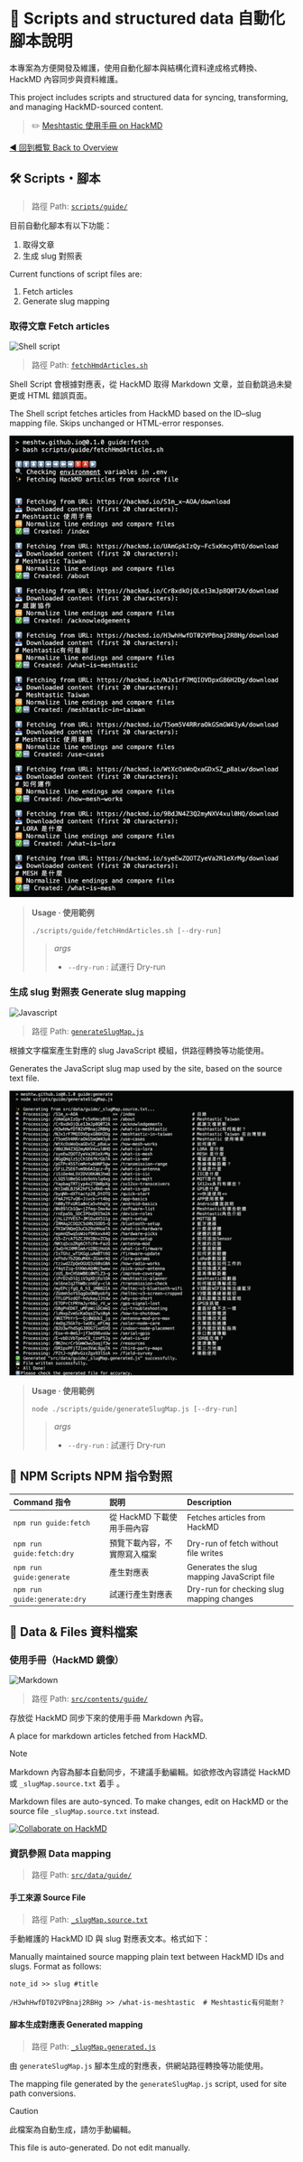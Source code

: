 # :blue_book: Scripts and structured data 自動化腳本說明

本專案為方便開發及維護，使用自動化腳本與結構化資料達成格式轉換、 HackMD 內容同步與資料維護。

This project includes scripts and structured data for syncing, transforming, and managing HackMD-sourced content.

> :pencil2: [Meshtastic 使用手冊 on HackMD](https://hackmd.io/@fL8pq60EQsG3RplVzWfGWA/S1m_x-AOA/)

[:arrow_backward: 回到概覧 Back to Overview](./overview.md)

## :hammer_and_wrench: Scripts・腳本

> 路徑 Path: [`scripts/guide/`](../scripts/guide/)

目前自動化腳本有以下功能：

1. 取得文章
2. 生成 slug 對照表

Current functions of script files are:

1. Fetch articles
2. Generate slug mapping

### 取得文章 Fetch articles

![Shell script](https://img.shields.io/badge/Shell_Script-121011?style=for-the-badge&logo=gnu-bash&logoColor=white)

> 路徑 Path: [`fetchHmdArticles.sh`](../scripts/guide/fetchHmdArticles.sh)

Shell Script 會根據對應表，從 HackMD 取得 Markdown 文章，並自動跳過未變更或 HTML 錯誤頁面。

The Shell script fetches articles from HackMD based on the ID–slug mapping file. Skips unchanged or HTML-error responses.

![示意圖 Screenshot](./assets/fetch-hmd-articles.png)

> **Usage · 使用範例**
>
> ```txt
> ./scripts/guide/fetchHmdArticles.sh [--dry-run]
> ```
>
> > _args_
> >
> > - `--dry-run` : 試運行 Dry-run

### 生成 slug 對照表 Generate slug mapping

![Javascript](https://img.shields.io/badge/JavaScript-F7DF1E?style=for-the-badge&logo=JavaScript&logoColor=white)

> 路徑 Path: [`generateSlugMap.js`](../scripts/guide/generateSlugMap.js)

根據文字檔案產生對應的 slug JavaScript 模組，供路徑轉換等功能使用。

Generates the JavaScript slug map used by the site, based on the source text file.

![示意圖 Screenshot](./assets/generate-slug-map.png)

> **Usage · 使用範例**
>
> ```txt
> node ./scripts/guide/generateSlugMap.js [--dry-run]
> ```
>
> > _args_
> >
> > - `--dry-run` : 試運行 Dry-run

## :jigsaw: NPM Scripts NPM 指令對照

| Command 指令                 | 説明                         | Description                                |
| :--------------------------- | :--------------------------- | :----------------------------------------- |
| `npm run guide:fetch`        | 從 HackMD 下載使用手冊內容   | Fetches articles from HackMD               |
| `npm run guide:fetch:dry`    | 預覽下載內容，不實際寫入檔案 | Dry-run of fetch without file writes       |
| `npm run guide:generate`     | 產生對應表                   | Generates the slug mapping JavaScript file |
| `npm run guide:generate:dry` | 試運行產生對應表             | Dry-run for checking slug mapping changes  |

## :file_folder: Data & Files 資料檔案

### 使用手冊（HackMD 鏡像）

![Markdown](https://img.shields.io/badge/Markdown-000000?style=for-the-badge&logo=markdown&logoColor=white)

> 路徑 Path: [`src/contents/guide/`](../src/contents/guide/)

存放從 HackMD 同步下來的使用手冊 Markdown 內容。

A place for markdown articles fetched from HackMD.

> [!NOTE]
>
> Markdown 內容為腳本自動同步，不建議手動編輯。如欲修改內容請從 HackMD 或 `_slugMap.source.txt` 着手
> 。
>
> Markdown files are auto-synced. To make changes, edit on HackMD or the source file `_slugMap.source.txt` instead.
>
> [![Collaborate on HackMD](https://hackmd.io/@fL8pq60EQsG3RplVzWfGWA/S1m_x-AOA/badge)](https://hackmd.io/@fL8pq60EQsG3RplVzWfGWA/S1m_x-AOA/)

### 資訊參照 Data mapping

> 路徑 Path: [`src/data/guide/`](../src/data/guide/)

#### 手工來源 Source File

> 路徑 Path: [`_slugMap.source.txt`](../src/data/guide/_slugMap.source.txt)

手動維護的 HackMD ID 與 slug 對應表文本。格式如下：

Manually maintained source mapping plain text between HackMD IDs and slugs. Format as follows:

```txt
note_id >> slug #title

/H3whHwfDT02VPBnaj2RBHg >> /what-is-meshtastic  # Meshtastic有何能耐？
```

#### 腳本生成對應表 Generated mapping

> 路徑 Path: [`_slugMap.generated.js`](../src/data/guide/_slugMap.generated.js)

由 `generateSlugMap.js` 腳本生成的對應表，供網站路徑轉換等功能使用。

The mapping file generated by the `generateSlugMap.js` script, used for site path conversions.

> [!CAUTION]
>
> 此檔案為自動生成，請勿手動編輯。
>
> This file is auto-generated. Do not edit manually.
